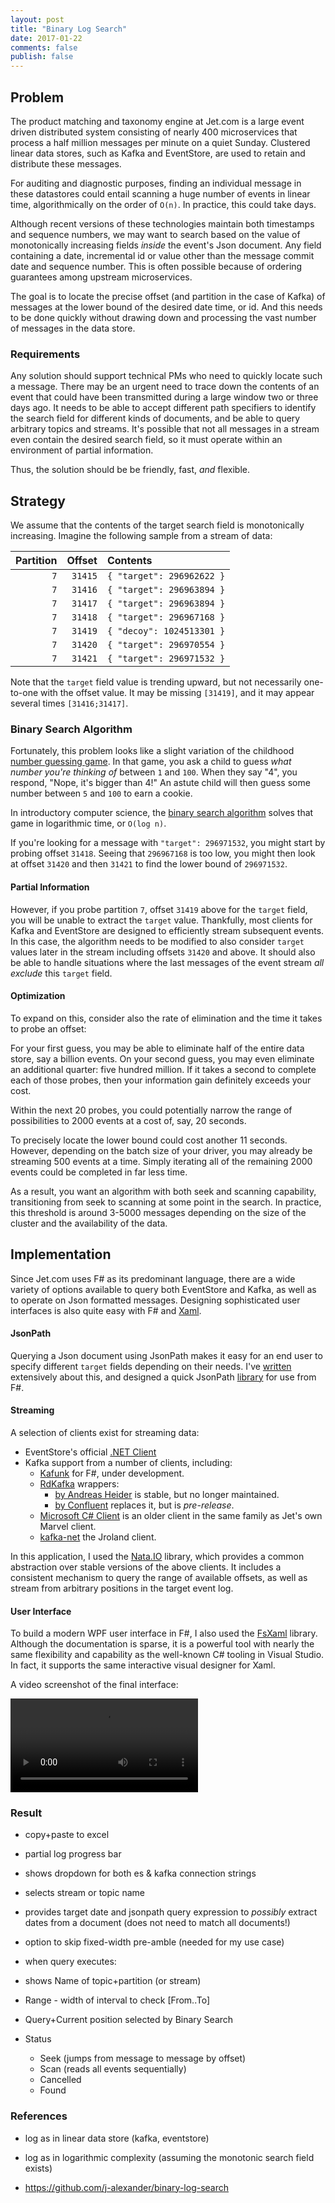 ```yaml
---
layout: post
title: "Binary Log Search"
date: 2017-01-22
comments: false
publish: false
---
```

## Problem

The product matching and taxonomy engine at Jet.com is a large event driven distributed system consisting of nearly 400 microservices
that process a half million messages per minute on a quiet Sunday.  Clustered linear data stores, such as Kafka and EventStore, are used
to retain and distribute these messages.

For auditing and diagnostic purposes, finding an individual message in these datastores could entail scanning a huge number of 
events in linear time, algorithmically on the order of `O(n)`.  In practice, this could take days.

Although recent versions of these technologies maintain both timestamps and sequence numbers, we may want to search based on the
value of monotonically increasing fields _inside_ the event's Json document.  Any field containing a date, incremental id
or value other than the message commit date and sequence number.  This is often possible because of ordering guarantees among
upstream microservices.

The goal is to locate the precise offset (and partition in the case of Kafka) of messages at the lower bound of the desired
date time, or id.  And this needs to be done quickly without drawing down and processing the vast number of messages in the
data store.

### Requirements

Any solution should support technical PMs who need to quickly locate such a message.  There may be an urgent need to trace down
the contents of an event that could have been transmitted during a large window two or three days ago.  It needs to be able to accept
different path specifiers to identify the search field for different kinds of documents, and be able to query arbitrary topics and
streams.  It's possible that not all messages in a stream even contain the desired search field, so it must operate within an environment
of partial information.

Thus, the solution should be be friendly, fast, _and_ flexible.

## Strategy

We assume that the contents of the target search field is monotonically increasing.  Imagine the following sample from
a stream of data:

| Partition | Offset | Contents |
| -: | -: | :- |
| `7` | `31415` | `{ "target": 296962622 }` |
| `7` | `31416` | `{ "target": 296963894 }` |
| `7` | `31417` | `{ "target": 296963894 }` |
| `7` | `31418` | `{ "target": 296967168 }` |
| `7` | `31419` | `{ "decoy": 1024513301 }` |
| `7` | `31420` | `{ "target": 296970554 }` |
| `7` | `31421` | `{ "target": 296971532 }` |

Note that the `target` field value is trending upward, but not necessarily one-to-one with the offset value.  It may
be missing `[31419]`, and it may appear several times `[31416;31417]`.

### Binary Search Algorithm

Fortunately, this problem looks like a slight variation of the childhood [number guessing game](https://www.funbrain.com/cgi-bin/gn.cgi?A1=s&A2=100&A3=1).
In that game, you ask a child to guess _what number you're thinking of_ between `1` and `100`.  When they say "4", you respond,
"Nope, it's bigger than 4!"  An astute child will then guess some number between `5` and `100` to earn a cookie.

In introductory computer science, the [binary search algorithm](https://en.wikipedia.org/wiki/Binary_search_algorithm) solves that game in logarithmic
time, or `O(log n)`.

If you're looking for a message with `"target": 296971532`, you might start by probing offset `31418`.  Seeing that `296967168` is too low, you might
then look at offset `31420` and then `31421` to find the lower bound of `296971532`.

#### Partial Information

However, if you probe partition `7`, offset `31419` above for the `target` field, you will be unable to extract the `target` value.
Thankfully, most clients for Kafka and EventStore are designed to efficiently stream subsequent events.
In this case, the algorithm needs to be modified to also consider `target` values later in the stream including offsets `31420` and above.
It should also be able to handle situations where the last messages of the event stream _all exclude_ this `target` field.

#### Optimization

To expand on this, consider also the rate of elimination and the time it takes to probe an offset:

For your first guess, you may be able to eliminate half of the entire data store, say a billion events.
On your second guess, you may even eliminate an additional quarter: five hundred million.
If it takes a second to complete each of those probes, then your information gain definitely exceeds your cost.

Within the next 20 probes, you could potentially narrow the range of possibilities to 2000 events at a cost of, say, 20 seconds.

To precisely locate the lower bound could cost another 11 seconds. However, depending on the batch size of your driver,
you may already be streaming 500 events at a time.  Simply iterating all of the remaining 2000 events could be completed in far less time.

As a result, you want an algorithm with both seek and scanning capability, transitioning from seek to scanning at
some point in the search. In practice, this threshold is around 3-5000 messages depending on the size of the cluster and the availability of the data.

## Implementation

Since Jet.com uses F\# as its predominant language, there are a wide variety of options available to query both EventStore and Kafka, 
as well as to operate on Json formatted messages.
Designing sophisticated user interfaces is also quite easy with F\# and [Xaml](https://en.wikipedia.org/wiki/Extensible_Application_Markup_Language).

#### JsonPath

Querying a Json document using JsonPath makes it easy for an end user to specify different `target` fields depending on their needs.  I've
[written](/entry/2016/12/23/jsonpath-queries-using-fsharpdata) extensively about this, and designed a quick JsonPath [library](https://github.com/j-alexander/FSharp.Data.JsonPath) for use from F\#.

#### Streaming

A selection of clients exist for streaming data:

- EventStore's official [.NET Client](http://docs.geteventstore.com/dotnet-api)
- Kafka support from a number of clients, including:
   - [Kafunk](http://jet.github.io/kafunk/) for F\#, under development.
   - [RdKafka](https://github.com/edenhill/librdkafka) wrappers:
      - [by Andreas Heider](https://github.com/ah-/rdkafka-dotnet) is stable, but no longer maintained.
      - [by Confluent](https://github.com/confluentinc/confluent-kafka-dotnet) replaces it, but is _pre-release_.
   - [Microsoft C\# Client](https://github.com/Microsoft/CSharpClient-for-Kafka) is an older client in the same family as Jet's own Marvel client.
   - [kafka-net](https://github.com/Jroland/kafka-net) the Jroland client.

In this application, I used the [Nata.IO](https://github.com/j-alexander/nata) library, which provides a common abstraction over stable
versions of the above clients. It includes a consistent mechanism to query the range of available offsets, as well as stream from arbitrary positions
in the target event log.


#### User Interface

To build a modern WPF user interface in F\#, I also used the [FsXaml](http://fsprojects.github.io/FsXaml/tutorial.html) library.
Although the documentation is sparse, it is a powerful tool with nearly the same flexibility and capability as the well-known C\# tooling in Visual Studio.
In fact, it supports the same interactive visual designer for Xaml.

A video screenshot of the final interface:

<video controls>
  <source src="Annotated-Screenshot.mp4" type="video/mp4"/>
</video>

### Result

- copy+paste to excel
- partial log progress bar

- shows dropdown for both es & kafka connection strings
- selects stream or topic name
- provides target date and jsonpath query expression to _possibly_ extract dates from a document (does not need to match all documents!)
- option to skip fixed-width pre-amble (needed for my use case)

- when query executes:
- shows Name of topic+partition (or stream)
- Range - width of interval to check [From..To]
- Query+Current position selected by Binary Search
- Status
  - Seek (jumps from message to message by offset)
  - Scan (reads all events sequentially)
  - Cancelled
  - Found

### References

- log as in linear data store (kafka, eventstore)
- log as in logarithmic complexity (assuming the monotonic search field exists)

- https://github.com/j-alexander/binary-log-search
